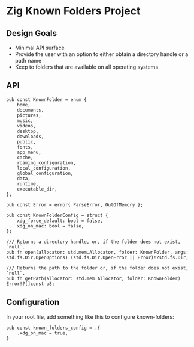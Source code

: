 # Zig Known Folders Project

## Design Goals

- Minimal API surface
- Provide the user with an option to either obtain a directory handle or a path name
- Keep to folders that are available on all operating systems

## API
```zig
pub const KnownFolder = enum {
    home,
    documents,
    pictures,
    music,
    videos,
    desktop,
    downloads,
    public,
    fonts,
    app_menu,
    cache,
    roaming_configuration,
    local_configuration,
    global_configuration,
    data,
    runtime,
    executable_dir,
};

pub const Error = error{ ParseError, OutOfMemory };

pub const KnownFolderConfig = struct {
    xdg_force_default: bool = false,
    xdg_on_mac: bool = false,
};

/// Returns a directory handle, or, if the folder does not exist, `null`.
pub fn open(allocator: std.mem.Allocator, folder: KnownFolder, args: std.fs.Dir.OpenOptions) (std.fs.Dir.OpenError || Error)!?std.fs.Dir;

/// Returns the path to the folder or, if the folder does not exist, `null`.
pub fn getPath(allocator: std.mem.Allocator, folder: KnownFolder) Error!?[]const u8;
```

## Configuration
In your root file, add something like this to configure known-folders:

```zig
pub const known_folders_config = .{
    .xdg_on_mac = true,
}
```
